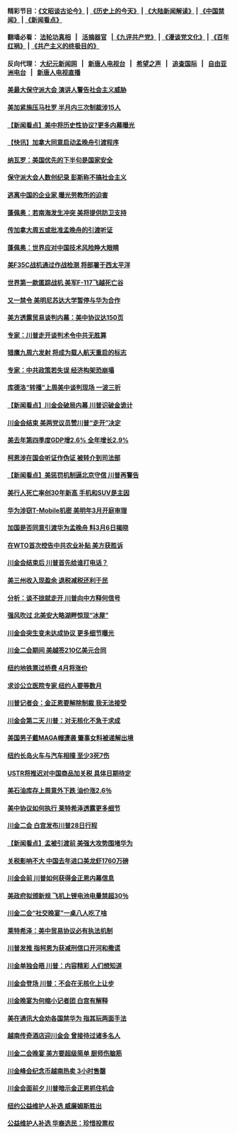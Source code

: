 #### 精彩节目：[《文昭谈古论今》](http://155.138.205.71/wenzhao) | [《历史上的今天》](http://155.138.205.71/today-in-history) | [《大陆新闻解读》](http://155.138.205.71/ntdtv-comedy) | [《中国禁闻》](http://155.138.205.71/ntdtv-news) | [《新闻看点》](http://155.138.205.71/news-insight) 

 #### 翻墙必看： [法轮功真相](http://155.138.205.71:10000/videos/truth.html) &nbsp;&nbsp;|&nbsp;&nbsp; [活摘器官](http://155.138.205.71:10000/videos/res/Organs/) &nbsp;&nbsp;|[《九评共产党》](http://155.138.205.71:10000/videos/jiuping) | [《漫谈党文化》](http://155.138.205.71:10000/videos/mtdwh) | [《百年红祸》](http://155.138.205.71:10000/videos/bnhh) | [《共产主义的终极目的》](http://155.138.205.71:10000/videos/res/zjmd) 

 #### 反向代理： [大纪元新闻网](http://155.138.205.71:10080/) &nbsp;&nbsp;|&nbsp;&nbsp; [新唐人电视台](http://155.138.205.71:8000/) &nbsp;&nbsp;|&nbsp;&nbsp; [希望之声](http://155.138.205.71:8200/) &nbsp;&nbsp;|&nbsp;&nbsp; [追查国际](http://155.138.205.71:10010/) &nbsp;&nbsp;|&nbsp;&nbsp; [自由亚洲电台](http://155.138.205.71:9800/) &nbsp;&nbsp;|&nbsp;&nbsp; [新唐人电视直播](http://155.138.205.71/) 

#### [美最大保守派大会 演讲人警告社会主义威胁](../pages/nsc412/n11082171.md?t=03012136) 

#### [美加紧施压马杜罗 半月内三次制裁涉15人](../pages/nsc412/n11082496.md?t=03012136) 

#### [【新闻看点】美中将历史性协议?更多内幕曝光](../pages/nsc412/n11082208.md?t=03012136) 

#### [【快讯】加拿大同意启动孟晚舟引渡程序](../pages/nsc412/n11082478.md?t=03012136) 

#### [纳瓦罗：美国优先的下半句是国家安全](../pages/nsc412/n11082363.md?t=03012136) 

#### [保守派大会人数创纪录 彭斯称不搞社会主义](../pages/nsc412/n11082273.md?t=03012136) 

#### [逃离中国的企业家 曝光劳教所的迫害](../pages/nsc412/n11080422.md?t=03012136) 

#### [蓬佩奥：若南海发生冲突 美将提供防卫支持](../pages/nsc412/n11082064.md?t=03012136) 

#### [传加拿大周五或批准孟晚舟的引渡听证](../pages/nsc412/n11082068.md?t=03012136) 

#### [蓬佩奥：世界应对中国技术风险睁大眼睛](../pages/nsc412/n11081916.md?t=03012136) 

#### [美F35C战机通过作战检测 将部署于西太平洋](../pages/nsc412/n11081544.md?t=03012136) 

#### [世界第一款匿踪战机 美军F-117飞越死亡谷](../pages/nsc412/n11081432.md?t=03012136) 

#### [又一禁令 美明尼苏达大学暂停与华为合作](../pages/nsc412/n11080819.md?t=03012136) 

#### [美方透露贸易谈判内幕：美中协议达150页](../pages/nsc412/n11080846.md?t=03012136) 

#### [专家：川普走开谈判术令中共无胜算](../pages/nsc412/n11080966.md?t=03012136) 

#### [猎鹰九周六发射 将成为载人航天重启的标志](../pages/nsc412/n11080738.md?t=03012136) 

#### [专家：中共政策若失误 经济构架恐崩塌](../pages/nsc412/n11080731.md?t=03012136) 

#### [库德洛“转播”上周美中谈判现场 一波三折](../pages/nsc412/n11080699.md?t=03012136) 

#### [【新闻看点】川金会破局内幕 川普识破金诡计](../pages/nsc412/n11080199.md?t=03012136) 

#### [川金会结束 美两党议员赞川普“走开”决定](../pages/nsc412/n11080514.md?t=03012136) 

#### [美去年第四季度GDP增2.6% 全年增长2.9%](../pages/nsc412/n11080414.md?t=03012136) 

#### [柯恩涉在国会听证作伪证 被转介到司法部](../pages/nsc412/n11080130.md?t=03012136) 

#### [【新闻看点】美惩罚机制逼北京守信 川普再警告](../pages/nsc412/n11079954.md?t=03012136) 

#### [美行人死亡率创30年新高 手机和SUV是主因](../pages/nsc412/n11080364.md?t=03012136) 

#### [华为涉窃T-Mobile机密 美明年3月开庭审理](../pages/nsc412/n11080311.md?t=03012136) 

#### [加国是否同意引渡华为孟晚舟 料3月6日揭晓](../pages/nsc412/n11080262.md?t=03012136) 

#### [在WTO首次控告中共农业补贴 美方获胜诉](../pages/nsc412/n11080207.md?t=03012136) 

#### [川金会结束后 川普首先给谁打电话？](../pages/nsc412/n11080159.md?t=03012136) 

#### [美三州收入现盈余 退税减税还利于民](../pages/nsc412/n11080035.md?t=03012136) 

#### [分析：谈不拢就走开 川普向中方释何信号](../pages/nsc412/n11080054.md?t=03012136) 

#### [强风吹过 北美安大略湖畔惊现“冰屋”](../pages/nsc412/n11079884.md?t=03012136) 

#### [川金会突生变未达成协议 更多细节曝光](../pages/nsc412/n11079649.md?t=03012136) 

#### [川金二会期间 美越签210亿美元合同](../pages/nsc412/n11079644.md?t=03012136) 

#### [纽约地铁票过桥费 4月将涨价](../pages/nsc412/n11078771.md?t=03012136) 

#### [求诊公立医院专家 纽约人要等数月](../pages/nsc412/n11078755.md?t=03012136) 

#### [川普记者会：金正恩要解除制裁 我无法接受](../pages/nsc412/n11078822.md?t=03012136) 

#### [川金会第二天 川普：对无核化不急于求成](../pages/nsc412/n11078809.md?t=03012136) 

#### [美国男子戴MAGA帽遭袭 肇事女料被递解出境](../pages/nsc412/n11078111.md?t=03012136) 

#### [纽约长岛火车与汽车相撞 至少3死7伤](../pages/nsc412/n11078042.md?t=03012136) 

#### [USTR将推迟对中国商品加关税 具体日期待定](../pages/nsc412/n11078065.md?t=03012136) 

#### [美石油库存上周意外下跌 油价涨2.6％](../pages/nsc412/n11077933.md?t=03012136) 

#### [美中协议如何执行 莱特希泽透露更多细节](../pages/nsc412/n11077895.md?t=03012136) 

#### [川金二会 白宫发布川普28日行程](../pages/nsc412/n11077599.md?t=03012136) 

#### [【新闻看点】孟被引渡前 美强大攻势围堵华为](../pages/nsc412/n11077529.md?t=03012136) 

#### [关税影响不大 中国去年进口美龙虾1760万磅](../pages/nsc412/n11077572.md?t=03012136) 

#### [川金会前 川普如何获得金正恩内幕信息](../pages/nsc412/n11077790.md?t=03012136) 

#### [美政府拟颁新规 飞机上锂电池电量禁超30％](../pages/nsc412/n11077388.md?t=03012136) 

#### [川金二会“社交晚宴”一桌八人吃了啥](../pages/nsc412/n11077493.md?t=03012136) 

#### [莱特希泽：美中贸易协议必有执法机制](../pages/nsc412/n11077336.md?t=03012136) 

#### [川普发推 指柯恩为获减刑信口开河和撒谎](../pages/nsc412/n11077227.md?t=03012136) 

#### [川金单独会晤 川普：内容精彩 人们想知道](../pages/nsc412/n11077284.md?t=03012136) 

#### [川金会登场  川普：不会在无核化上让步](../pages/nsc412/n11076663.md?t=03012136) 

#### [川金晚宴为何缩小记者团 白宫有解释](../pages/nsc412/n11077171.md?t=03012136) 

#### [美在通讯大会劝各国禁华为 指其玩两面手法](../pages/nsc412/n11074409.md?t=03012136) 

#### [越南传奇酒店迎川金会 曾接待过诸多名人](../pages/nsc412/n11076720.md?t=03012136) 

#### [川金二会晚宴 美方要超级简单 厨师伤脑筋](../pages/nsc412/n11076986.md?t=03012136) 

#### [川金峰会纪念币越南热卖 3小时售罄](../pages/nsc412/n11076389.md?t=03012136) 

#### [川金会面前夕 川普暗示金正恩抓住机会](../pages/nsc412/n11075974.md?t=03012136) 

#### [纽约公益维护人补选 威廉姆斯胜出](../pages/nsc412/n11075059.md?t=03012136) 

#### [公益维护人补选  华裔选民：珍惜投票权](../pages/nsc412/n11075056.md?t=03012136) 

